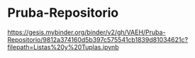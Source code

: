 # Pruba-Repositorio

https://gesis.mybinder.org/binder/v2/gh/VAEH/Pruba-Repositorio/9812a374160d5b397c575541cb1839d81034621c?filepath=Listas%20y%20Tuplas.ipynb
